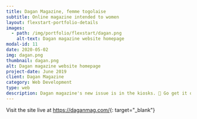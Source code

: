 ```yaml
---
title: Dagan Magazine, femme togolaise
subtitle: Online magazine intended to women
layout: flexstart-portfolio-details
images:
  - path: /img/portfolio/flexstart/dagan.png
    alt-text: Dagan magazine website homepage
modal-id: 11
date: 2020-05-02
img: dagan.png
thumbnail: dagan.png
alt: Dagan magazine website homepage
project-date: June 2019
client: Dagan Magazine
category: Web Development
type: web
description: Dagan magazine's new issue is in the kiosks. 🥰 Go get it quickly in booths. and don't hesitate to tag us (in the comments or in story) with your favorite magazine, we're sharing everything again 📽 Enjoy your reading!
---
```


Visit the site live at <https://daganmag.com/>{: target="\_blank"}
